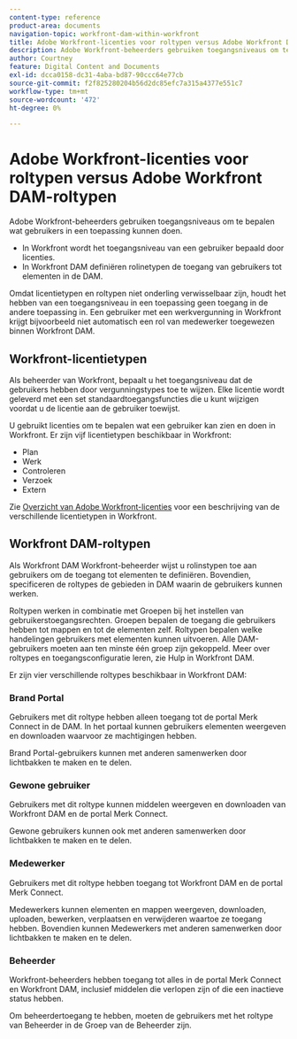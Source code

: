 ```yaml
---
content-type: reference
product-area: documents
navigation-topic: workfront-dam-within-workfront
title: Adobe Workfront-licenties voor roltypen versus Adobe Workfront DAM-roltypen
description: Adobe Workfront-beheerders gebruiken toegangsniveaus om te bepalen wat gebruikers in een toepassing kunnen doen.
author: Courtney
feature: Digital Content and Documents
exl-id: dcca0158-dc31-4aba-bd87-90ccc64e77cb
source-git-commit: f2f825280204b56d2dc85efc7a315a4377e551c7
workflow-type: tm+mt
source-wordcount: '472'
ht-degree: 0%

---
```


# Adobe Workfront-licenties voor roltypen versus Adobe Workfront DAM-roltypen

Adobe Workfront-beheerders gebruiken toegangsniveaus om te bepalen wat gebruikers in een toepassing kunnen doen.

* In Workfront wordt het toegangsniveau van een gebruiker bepaald door licenties.
* In Workfront DAM definiëren rolinetypen de toegang van gebruikers tot elementen in de DAM.

Omdat licentietypen en roltypen niet onderling verwisselbaar zijn, houdt het hebben van een toegangsniveau in een toepassing geen toegang in de andere toepassing in. Een gebruiker met een werkvergunning in Workfront krijgt bijvoorbeeld niet automatisch een rol van medewerker toegewezen binnen Workfront DAM.

## Workfront-licentietypen

Als beheerder van Workfront, bepaalt u het toegangsniveau dat de gebruikers hebben door vergunningstypes toe te wijzen. Elke licentie wordt geleverd met een set standaardtoegangsfuncties die u kunt wijzigen voordat u de licentie aan de gebruiker toewijst. 

U gebruikt licenties om te bepalen wat een gebruiker kan zien en doen in Workfront. Er zijn vijf licentietypen beschikbaar in Workfront:

* Plan
* Werk
* Controleren
* Verzoek
* Extern

Zie [Overzicht van Adobe Workfront-licenties](../../administration-and-setup/add-users/access-levels-and-object-permissions/wf-licenses.md) voor een beschrijving van de verschillende licentietypen in Workfront.

## Workfront DAM-roltypen

Als Workfront DAM Workfront-beheerder wijst u rolinstypen toe aan gebruikers om de toegang tot elementen te definiëren. Bovendien, specificeren de roltypes de gebieden in DAM waarin de gebruikers kunnen werken.

Roltypen werken in combinatie met Groepen bij het instellen van gebruikerstoegangsrechten. Groepen bepalen de toegang die gebruikers hebben tot mappen en tot de elementen zelf. Roltypen bepalen welke handelingen gebruikers met elementen kunnen uitvoeren. Alle DAM-gebruikers moeten aan ten minste één groep zijn gekoppeld. Meer over roltypes en toegangsconfiguratie leren, zie Hulp in Workfront DAM.

Er zijn vier verschillende roltypes beschikbaar in Workfront DAM:

### Brand Portal

Gebruikers met dit roltype hebben alleen toegang tot de portal Merk Connect in de DAM. In het portaal kunnen gebruikers elementen weergeven en downloaden waarvoor ze machtigingen hebben.

Brand Portal-gebruikers kunnen met anderen samenwerken door lichtbakken te maken en te delen.

### Gewone gebruiker

Gebruikers met dit roltype kunnen middelen weergeven en downloaden van Workfront DAM en de portal Merk Connect.

Gewone gebruikers kunnen ook met anderen samenwerken door lichtbakken te maken en te delen.

### Medewerker

Gebruikers met dit roltype hebben toegang tot Workfront DAM en de portal Merk Connect.

Medewerkers kunnen elementen en mappen weergeven, downloaden, uploaden, bewerken, verplaatsen en verwijderen waartoe ze toegang hebben. Bovendien kunnen Medewerkers met anderen samenwerken door lichtbakken te maken en te delen. 

### Beheerder

Workfront-beheerders hebben toegang tot alles in de portal Merk Connect en Workfront DAM, inclusief middelen die verlopen zijn of die een inactieve status hebben.

Om beheerdertoegang te hebben, moeten de gebruikers met het roltype van Beheerder in de Groep van de Beheerder zijn.
